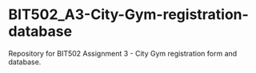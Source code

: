 # BIT502_A3-City-Gym-registration-database

Repository for BIT502 Assignment 3 - City Gym registration form and database.
